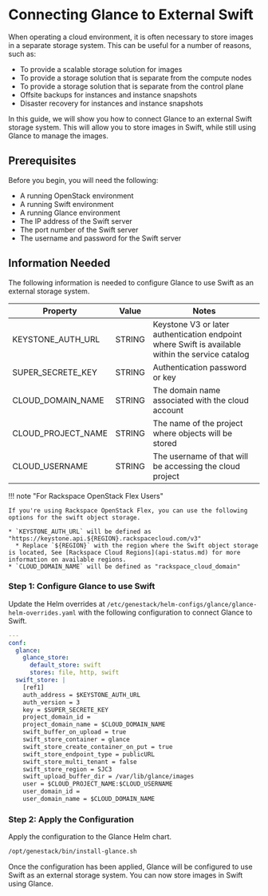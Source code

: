 # Connecting Glance to External Swift

When operating a cloud environment, it is often necessary to store images in a separate storage system. This can be useful for a number of reasons, such as:

* To provide a scalable storage solution for images
* To provide a storage solution that is separate from the compute nodes
* To provide a storage solution that is separate from the control plane
* Offsite backups for instances and instance snapshots
* Disaster recovery for instances and instance snapshots

In this guide, we will show you how to connect Glance to an external Swift storage system. This will allow you to store images in Swift, while still using Glance to manage the images.

## Prerequisites

Before you begin, you will need the following:

* A running OpenStack environment
* A running Swift environment
* A running Glance environment
* The IP address of the Swift server
* The port number of the Swift server
* The username and password for the Swift server

## Information Needed

The following information is needed to configure Glance to use Swift as an external storage system.

| Property | Value | Notes |
| -------- | ----- | ----- |
| KEYSTONE_AUTH_URL | STRING | Keystone V3 or later authentication endpoint where Swift is available within the service catalog |
| SUPER_SECRETE_KEY | STRING | Authentication password or key |
| CLOUD_DOMAIN_NAME | STRING | The domain name associated with the cloud account |
| CLOUD_PROJECT_NAME | STRING | The name of the project where objects will be stored |
| CLOUD_USERNAME | STRING | The username of that will be accessing the cloud project |

!!! note "For Rackspace OpenStack Flex Users"

    If you're using Rackspace OpenStack Flex, you can use the following options for the swift object storage.

    * `KEYSTONE_AUTH_URL` will be defined as "https://keystone.api.${REGION}.rackspacecloud.com/v3"
      * Replace `${REGION}` with the region where the Swift object storage is located, See [Rackspace Cloud Regions](api-status.md) for more information on available regions.
    * `CLOUD_DOMAIN_NAME` will be defined as "rackspace_cloud_domain"

### Step 1: Configure Glance to use Swift

Update the Helm overrides at `/etc/genestack/helm-configs/glance/glance-helm-overrides.yaml` with the following configuration to connect Glance to Swift.

``` yaml
---
conf:
  glance:
    glance_store:
      default_store: swift
      stores: file, http, swift
  swift_store: |
    [ref1]
    auth_address = $KEYSTONE_AUTH_URL
    auth_version = 3
    key = $SUPER_SECRETE_KEY
    project_domain_id =
    project_domain_name = $CLOUD_DOMAIN_NAME
    swift_buffer_on_upload = true
    swift_store_container = glance
    swift_store_create_container_on_put = true
    swift_store_endpoint_type = publicURL
    swift_store_multi_tenant = false
    swift_store_region = SJC3
    swift_upload_buffer_dir = /var/lib/glance/images
    user = $CLOUD_PROJECT_NAME:$CLOUD_USERNAME
    user_domain_id =
    user_domain_name = $CLOUD_DOMAIN_NAME
```

### Step 2: Apply the Configuration

Apply the configuration to the Glance Helm chart.

``` bash
/opt/genestack/bin/install-glance.sh
```

Once the configuration has been applied, Glance will be configured to use Swift as an external storage system. You can now store images in Swift using Glance.
